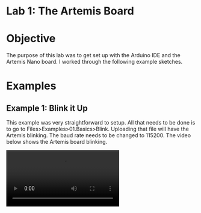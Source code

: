 Lab 1: The Artemis Board
=====
# Objective
The purpose of this lab was to get set up with the Arduino IDE and the Artemis Nano board. I worked through the following example sketches.

# Examples

## Example 1: Blink it Up

This example was very straightforward to setup. All that needs to be done is to go to Files>Examples>01.Basics>Blink. Uploading that file will have the Artemis blinking. The baud rate needs to be changed to 115200. The video below shows the Artemis board blinking.


![Video](https://user-images.githubusercontent.com/123790450/216876429-c1f520b4-aeba-459b-be28-132f4c248500.mp4)

